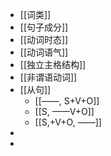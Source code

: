 - [[词类]]
- [[句子成分]]
- [[动词时态]]
- [[动词语气]]
- [[独立主格结构]]
- [[非谓语动词]]
- [[从句]]
	- [[——, S+V+O]]
	- [[S, ——V+O]]
	- [[S,+V+O, ——]]
-
-